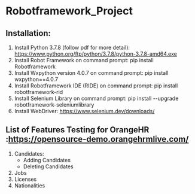 # Robotframework_Project


## Installation:

1. Install Python 3.7.8 (follow pdf for more detail):
     https://www.python.org/ftp/python/3.7.8/python-3.7.8-amd64.exe
2. Install Robot Framework on command prompt:
    pip install Robotframework
3. Install Wxpython version 4.0.7 on command prompt:
    pip install wxpython==4.0.7
4. Install Robotframework IDE (RIDE) on command prompt:
    pip install robotframework-rid
5. Install Selenium Library on command prompt:
    pip install --upgrade robotframework-seleniumlibrary
6. Install WebDriver:
    https://www.selenium.dev/downloads/

## List of Features Testing for OrangeHR :https://opensource-demo.orangehrmlive.com/

1. Candidates:
    - Adding Candidates
    - Deleting Candidates
2. Jobs
3. Licenses
4. Nationalities
